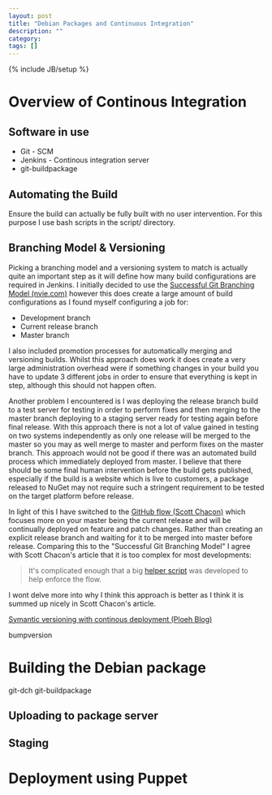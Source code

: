```yaml
---
layout: post
title: "Debian Packages and Continuous Integration"
description: ""
category: 
tags: []
---
```

{% include JB/setup %}

Overview of Continous Integration
=================================

Software in use
---------------

 * Git - SCM
 * Jenkins - Continous integration server
 * git-buildpackage

Automating the Build
--------------------

Ensure the build can actually be fully built with no user intervention.
For this purpose I use bash scripts in the script/ directory.


Branching Model & Versioning
----------------------------

Picking a branching model and a versioning system to match is actually quite
an important step as it will define how many build configurations
are required in Jenkins. I initially decided to use the
[Successful Git Branching Model (nvie.com)](http://nvie.com/posts/a-successful-git-branching-model/)
however this does create a large amount of build configurations as I found 
myself configuring a job for:

 * Development branch
 * Current release branch
 * Master branch

I also included promotion processes for automatically merging and versioning
builds. Whilst this approach does work it does create a very large 
administration overhead were if something changes in your build you
have to update 3 different jobs in order to ensure that everything is kept in 
step, although this should not happen often.

Another problem I encountered is I was deploying the release branch build to a 
test server for testing in order to perform fixes and then merging to the master 
branch deploying to a staging server ready for testing again before final 
release.  With this approach there is not a lot of value gained in testing on 
two systems independently as only one release will be merged to the master so 
you may as well merge to master and perform fixes on the master branch. This
approach would not be good if there was an automated build process
which immediately deployed from master. I believe that there should be some 
final human intervention before the build gets published, especially if 
the build is a website which is live to customers, a package released to NuGet 
may not require such a stringent requirement to be tested on the target 
platform before release.

In light of this I have switched to the [GitHub flow (Scott Chacon)](http://scottchacon.com/2011/08/31/github-flow.html)
which focuses more on your master being the current release and will be 
continually deployed on feature and patch changes. Rather than creating an 
explicit release branch and waiting for it to be merged into master 
before release. Comparing this to the "Successful Git Branching Model" I agree
with Scott Chacon's article that it is too complex for most developments:

> It's complicated enough that a big [helper script](https://github.com/nvie/gitflow) 
> was developed to help enforce the flow.

I wont delve more into why I think this approach is better as I think it is 
summed up nicely in Scott Chacon's article.


[Symantic versioning with continous deployment (Ploeh Blog)](http://blog.ploeh.dk/2013/12/10/semantic-versioning-with-continuous-deployment/)

bumpversion

Building the Debian package
===========================

git-dch
git-buildpackage

Uploading to package server
---------------------------

Staging
-------

Deployment using Puppet
=======================
